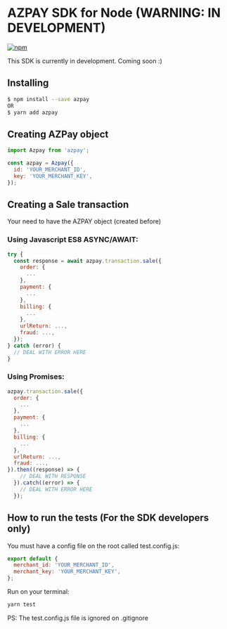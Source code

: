 # AZPAY SDK for Node (WARNING: IN DEVELOPMENT)

<p align="left">
  <a href="https://www.npmjs.com/package/azpay">
    <img alt="npm" src="https://img.shields.io/badge/npm-0.0.1-orange.svg?style=flat-square" />
  </a>
</p>

This SDK is currently in development. Coming soon :)

## Installing

```bash
$ npm install --save azpay
OR
$ yarn add azpay
```

## Creating AZPay object

```javascript
import Azpay from 'azpay';

const azpay = Azpay({
  id: 'YOUR_MERCHANT_ID',
  key: 'YOUR_MERCHANT_KEY',
});
```

## Creating a Sale transaction

Your need to have the AZPAY object (created before)

### Using Javascript ES8 ASYNC/AWAIT:

```javascript
try {
  const response = await azpay.transaction.sale({
    order: {
      ...
    },
    payment: {
      ...
    },
    billing: {
      ...
    },
    urlReturn: ...,
    fraud: ...,
  });
} catch (error) {
  // DEAL WITH ERROR HERE
}

```

### Using Promises:

```javascript
azpay.transaction.sale({
  order: {
    ...
  },
  payment: {
    ...
  },
  billing: {
    ...
  },
  urlReturn: ...,
  fraud: ...,
}).then((response) => {
    // DEAL WITH RESPONSE
  }).catch((error) => {
    // DEAL WITH ERROR HERE
  });
```

## How to run the tests (For the SDK developers only)

You must have a config file on the root called test.config.js:

```javascript
export default {
  merchant_id: 'YOUR_MERCHANT_ID',
  merchant_key: 'YOUR_MERCHANT_KEY',
};
```

Run on your terminal:

```bash
yarn test
```

PS: The test.config.js file is ignored on .gitignore
